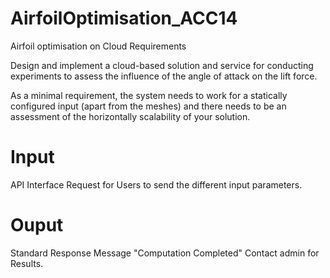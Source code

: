 # AirfoilOptimisation_ACC14

Airfoil optimisation on Cloud Requirements

Design and implement a cloud-based solution and service
for conducting experiments to assess the influence of the
angle of attack on the lift force.

As a minimal requirement, the system needs to work for a
statically configured input (apart from the meshes) and
there needs to be an assessment of the horizontally
scalability of your solution.

# Input

API Interface Request for Users to send the different input parameters.

# Ouput

Standard Response Message "Computation Completed" Contact admin for Results. 
